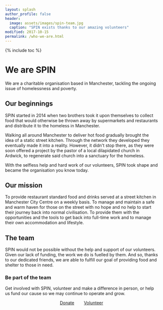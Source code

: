 ```yaml
---
layout: splash
author_profile: false
header:
  image: assets/images/spin-team.jpg
  caption: "SPIN exists thanks to our amazing volunteers"
modified: 2017-10-15
permalink: /who-we-are.html
---
```


{% include toc %}

# We are SPIN

We are a charitable organisation based in Manchester, tackling the ongoing issue of homelessness and poverty.

## Our beginnings

SPIN started in 2014 when two brothers took it upon themselves to collect food that would otherwise be thrown away by supermarkets and restaurants and distribute it to the homeless in Manchester. 

Walking all around Manchester to deliver hot food gradually brought the idea of a static street kitchen. Through the network they developed they eventually made it into a reality. However, it didn't stop there, as they were soon offered a project by the pastor of a local dilapidated church in Ardwick, to regenerate said church into a sanctuary for the homeless.

With the selfless help and hard work of our volunteers, SPIN took shape and became the organisation you know today.

## Our mission

To provide restaurant standard food and drinks served at a street kitchen in Manchester City Centre on a weekly basis. To manage and maintain a safe and warm haven for those on the street with no hope and no help to start their journey back into normal civilisation. To provide them with the opportunities and the tools to get back into full-time work and to manage their own accommodation and lifestyle.

## The team

SPIN would not be possible without the help and support of our volunteers. Given our lack of funding, the work we do is fuelled by them. And so, thanks to our dedicated friends, we are able to fulfill our goal of providing food and shelter to those in need.

### Be part of the team

Get involved with SPIN, volunteer and make a difference in person, or help us fund our cause so we may continue to operate and grow.

<div style="text-align: center;">
	<a href="https://www.paypal.me/spinmcr/" style="margin-left: 1em; margin-right: 1em;" class="btn btn--primary btn--large">Donate</a>
	<a href="/get-involved"	style="margin-left: 1em; margin-right: 1em;" class="btn btn--primary btn--large">Volunteer</a>
</div>